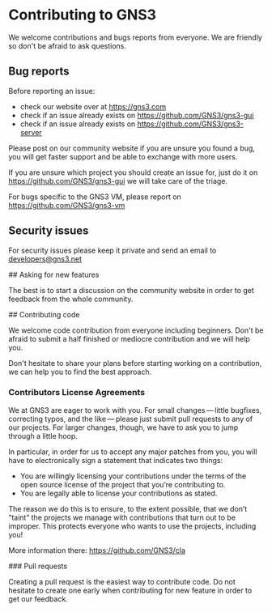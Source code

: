 # Contributing to GNS3

We welcome contributions and bugs reports from everyone.
We are friendly so don't be afraid to ask questions.

## Bug reports

Before reporting an issue:
* check our website over at https://gns3.com
* check if an issue already exists on https://github.com/GNS3/gns3-gui
* check if an issue already exists on https://github.com/GNS3/gns3-server

Please post on our community website if you are unsure you found a bug,
you will get faster support and be able to exchange with more users.

If you are unsure which project you should create an issue for, just do 
it on https://github.com/GNS3/gns3-gui we will take care of the triage.

For bugs specific to the GNS3 VM, please report on https://github.com/GNS3/gns3-vm

## Security issues

For security issues please keep it private and send an email to developers@gns3.net


## Asking for new features

The best is to start a discussion on the community website in order to get feedback
from the whole community.


## Contributing code

We welcome code contribution from everyone including beginners.
Don't be afraid to submit a half finished or mediocre contribution and we will help you.

Don't hesitate to share your plans before starting working on a contribution, we can help
you to find the best approach.

### Contributors License Agreements

We at GNS3 are eager to work with you. For small changes — little bugfixes, correcting typos, and the like — please just submit pull requests to any of our projects. For larger changes, though, we have to ask you to jump through a little hoop.

In particular, in order for us to accept any major patches from you, you will have to electronically sign a statement that indicates two things:

- You are willingly licensing your contributions under the terms of the open source license of the project that you’re contributing to.
- You are legally able to license your contributions as stated.

The reason we do this is to ensure, to the extent possible, that we don’t “taint” the projects we manage with contributions that turn out to be improper. This protects everyone who wants to use the projects, including you!

More information there: https://github.com/GNS3/cla

### Pull requests

Creating a pull request is the easiest way to contribute code. Do not hesitate to create one early when  contributing for new feature in order to get our feedback.
